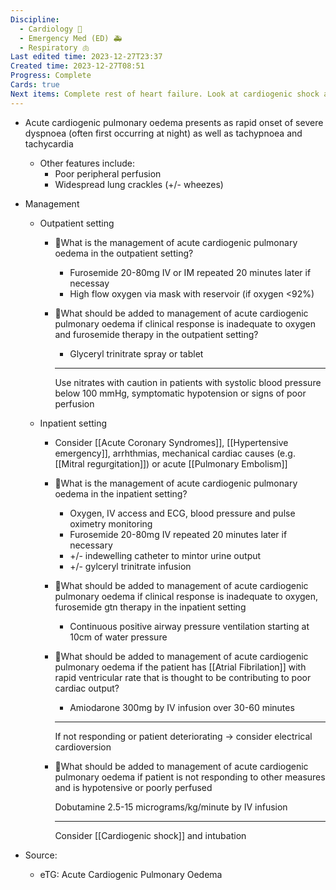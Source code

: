 ```yaml
---
Discipline:
  - Cardiology 💖
  - Emergency Med (ED) 🚑
  - Respiratory 🫁
Last edited time: 2023-12-27T23:37
Created time: 2023-12-27T08:51
Progress: Complete
Cards: true
Next items: Complete rest of heart failure. Look at cardiogenic shock and acute coronary syndromes
---
```

  
- Acute cardiogenic pulmonary oedema presents as rapid onset of severe dyspnoea (often first occurring at night) as well as tachypnoea and tachycardia
    - Other features include:
        - Poor peripheral perfusion
        - Widespread lung crackles (+/- wheezes)
- Management
    - Outpatient setting
        - 🍒What is the management of acute cardiogenic pulmonary oedema in the outpatient setting?
            - Furosemide 20-80mg IV or IM repeated 20 minutes later if necessay
            - High flow oxygen via mask with reservoir (if oxygen <92%)
        - 🍒What should be added to management of acute cardiogenic pulmonary oedema if clinical response is inadequate to oxygen and furosemide therapy in the outpatient setting?
            
            - Glyceryl trinitrate spray or tablet
            
            ---
            
            Use nitrates with caution in patients with systolic blood pressure below 100 mmHg, symptomatic hypotension or signs of poor perfusion
            
    - Inpatient setting
        
        - Consider [[Acute Coronary Syndromes]], [[Hypertensive emergency]], arrhthmias, mechanical cardiac causes (e.g. [[Mitral regurgitation]]) or acute [[Pulmonary Embolism]]
        
        - 🍒What is the management of acute cardiogenic pulmonary oedema in the inpatient setting?
            - Oxygen, IV access and ECG, blood pressure and pulse oximetry monitoring
            - Furosemide 20-80mg IV repeated 20 minutes later if necessary
            - +/- indewelling catheter to mintor urine output
            - +/- gylceryl trinitrate infusion
        - 🍒What should be added to management of acute cardiogenic pulmonary oedema if clinical response is inadequate to oxygen, furosemide gtn therapy in the inpatient setting
            - Continuous positive airway pressure ventilation starting at 10cm of water pressure
        - 🍒What should be added to management of acute cardiogenic pulmonary oedema if the patient has [[Atrial Fibrilation]] with rapid ventricular rate that is thought to be contributing to poor cardiac output?
            
            - Amiodarone 300mg by IV infusion over 30-60 minutes
            
            ---
            
            If not responding or patient deteriorating → consider electrical cardioversion
            
        - 🍒What should be added to management of acute cardiogenic pulmonary oedema if patient is not responding to other measures and is hypotensive or poorly perfused
            
            Dobutamine 2.5-15 micrograms/kg/minute by IV infusion
            
            ---
            
            Consider [[Cardiogenic shock]] and intubation
            
- Source:
    - eTG: Acute Cardiogenic Pulmonary Oedema